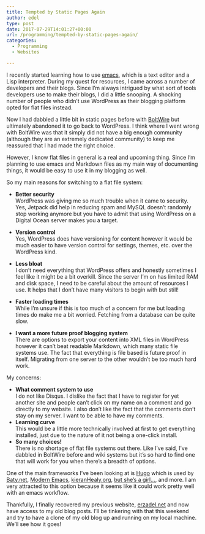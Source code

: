 ```yaml
---
title: Tempted by Static Pages Again
author: edel
type: post
date: 2017-07-29T14:01:27+00:00
url: /programming/tempted-by-static-pages-again/
categories:
  - Programming
  - Websites

---
```

I recently started learning how to use [emacs][1], which is a text editor and a Lisp interpreter. During my quest for resources, I came across a number of developers and their blogs. Since I&#8217;m always intrigued by what sort of tools developers use to make their blogs, I did a little snooping. A shocking number of people who didn&#8217;t use WordPress as their blogging platform opted for flat files instead.

Now I had dabbled a little bit in static pages before with [BoltWire][2] but ultimately abandoned it to go back to WordPress. I think where I went wrong with BoltWire was that it simply did not have a big enough community (although they are an extremely dedicated community) to keep me reassured that I had made the right choice.

However, I know flat files in general is a real and upcoming thing. Since I&#8217;m planning to use emacs and Markdown files as my main way of documenting things, it would be easy to use it in my blogging as well.

So my main reasons for switching to a flat file system:

  * **Better security**  
    WordPress was giving me so much trouble when it came to security. Yes, Jetpack did help in reducing spam and MySQL doesn&#8217;t randomly stop working anymore but you have to admit that using WordPress on a Digital Ocean server makes you a target.</li> 

  * **Version control**  
    Yes, WordPress does have versioning for content however it would be much easier to have version control for settings, themes, etc. over the WordPress kind.
  * **Less bloat**  
    I don&#8217;t need everything that WordPress offers and honestly sometimes I feel like it might be a bit overkill. Since the server I&#8217;m on has limited RAM and disk space, I need to be careful about the amount of resources I use. It helps that I don&#8217;t have many visitors to begin with but still!
  * **Faster loading times**  
    While I&#8217;m unsure if this is too much of a concern for me but loading times do make me a bit worried. Fetching from a database can be quite slow.
  * **I want a more future proof blogging system**  
    There are options to export your content into XML files in WordPress however it can&#8217;t beat readable Markdown, which many static file systems use. The fact that everything is file based is future proof in itself. Migrating from one server to the other wouldn&#8217;t be too much hard work.

My concerns:

  * **What comment system to use**  
    I do not like Disqus. I dislike the fact that I have to register for yet another site and people can&#8217;t click on my name on a comment and go directly to my website. I also don&#8217;t like the fact that the comments don&#8217;t stay on my server. I want to be able to have my comments.
  * **Learning curve**  
    This would be a little more technically involved at first to get everything installed, just due to the nature of it not being a one-click install.
  * **So many choices!**  
    There is no shortage of flat file systems out there. Like I&#8217;ve said, I&#8217;ve dabbled in BoltWire before and wiki systems but it&#8217;s so hard to find one that will work for you when there&#8217;s a breadth of options.

One of the main frameworks I&#8217;ve been looking at is [Hugo][3] which is used by [Baty.net][4], [Modern Emacs][5], [kieranHealy.org][6], [but she&#8217;s a girl&#8230;][7], and more. I am very attracted to this option because it seems like it could work pretty well with an emacs workflow.

Thankfully, I finally recovered my previous website, [erzadel.net][8] and now have access to my old blog posts. I&#8217;ll be tinkering with that this weekend and try to have a clone of my old blog up and running on my local machine. We&#8217;ll see how it goes!

 [1]: https://www.gnu.org/software/emacs/
 [2]: https://www.boltwire.com/
 [3]: http://gohugo.io/
 [4]: https://baty.net/
 [5]: http://www.modernemacs.com
 [6]: https://kieranhealy.org
 [7]: http://www.rousette.org.uk/blog
 [8]: http://erzadel.net